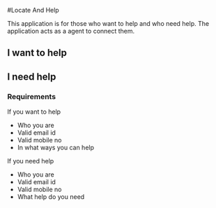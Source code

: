 #Locate And Help

This application is for those who want to help and who need help. The application acts as a agent to connect them.

## I want to help

## I need help


### Requirements
 
  If you want to help
  * Who you are
  * Valid email id
  * Valid mobile no
  * In what ways you can help
  
  If you need help
   * Who you are
   * Valid email id
   * Valid mobile no
   * What help do you need
  
